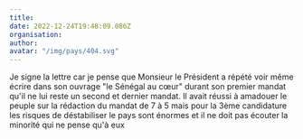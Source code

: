 ```yaml
---
title: 
date: 2022-12-24T19:48:09.086Z
organisation: 
author: 
avatar: "/img/pays/404.svg"
---
```


Je signe la lettre car je pense que Monsieur le Président a répété voir même écrire dans son ouvrage "le Sénégal au cœur" durant son premier mandat qu'il ne lui reste un second et dernier mandat. Il avait réussi à amadouer le peuple sur la rédaction du mandat de 7 à 5 mais pour la 3ème candidature les risques de déstabiliser le pays sont énormes et il ne doit pas écouter la minorité qui ne pense qu'à eux
